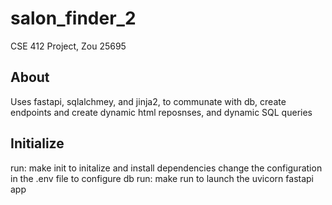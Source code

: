 # salon_finder_2
CSE 412 Project,
Zou 25695

About
----
Uses fastapi, sqlalchmey, and jinja2, to communate with db, create endpoints
and create dynamic html reposnses, and dynamic SQL queries

Initialize
----

run: make init
to initalize and install dependencies
change the configuration in the .env file to configure db
run: make run 
to launch the uvicorn fastapi app
